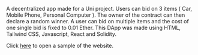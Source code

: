 A decentralized app made for a Uni project. Users can bid on 3 items ( Car, Mobile Phone, Personal Computer ). The owner of the contract can then declare a random winner. A user can bid on multiple items and the cost of one single bid is fixed to 0.01 Ether.
This DApp was made using HTML, Tailwind CSS, Javascript, React and Solidity.

Click [here](https://648860b09b9eb40fd99c7243--preeminent-belekoy-b56ad6.netlify.app/) to open a sample of the website. 
